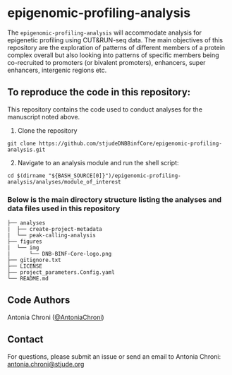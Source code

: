 # epigenomic-profiling-analysis

The `epigenomic-profiling-analysis` will accommodate analysis for epigenetic profiling using CUT&RUN-seq data. The main objectives of this repository are the exploration of patterns of different members of a protein complex overall but also looking into patterns of specific members being co-recruited to promoters (or bivalent promoters), enhancers, super enhancers, intergenic regions etc.


## To reproduce the code in this repository:
This repository contains the code used to conduct analyses for the manuscript noted above.

1. Clone the repository
```
git clone https://github.com/stjudeDNBBinfCore/epigenomic-profiling-analysis.git
```

2. Navigate to an analysis module and run the shell script:
```
cd $(dirname "${BASH_SOURCE[0]}")/epigenomic-profiling-analysis/analyses/module_of_interest
```

### Below is the main directory structure listing the analyses and data files used in this repository

```
├── analyses
|  ├── create-project-metadata
|  └── peak-calling-analysis
├── figures
|  └── img
|      └── DNB-BINF-Core-logo.png
├── gitignore.txt
├── LICENSE
├── project_parameters.Config.yaml
└── README.md
```


## Code Authors

Antonia Chroni ([@AntoniaChroni](https://github.com/AntoniaChroni))

## Contact

For questions, please submit an issue or send an email to Antonia Chroni: antonia.chroni@stjude.org
